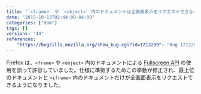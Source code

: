 ```yaml
---
title: "`<frame>` や `<object>` 内のドキュメントは全画面表示をリクエストできなくなりました"
date: "2015-10-13T02:44:00-04:00"
categories: ["dom"]
tags: []
versions: "44"
references:
    "https://bugzilla.mozilla.org/show_bug.cgi?id=1212299": "Bug 1212299 - Forbid documents inside <frame> and <object> from requesting fullscreen"
---
```

Firefox は、`<frame>` や `<object>` 内のドキュメントによる [Fullscreen API](https://developer.mozilla.org/ja/docs/Web/API/Fullscreen_API) の使用を誤って許容していました。仕様に準拠するためこの挙動が修正され、最上位のドキュメントと `<iframe>` 内のドキュメントだけが全画面表示をリクエストできるようになりました。
